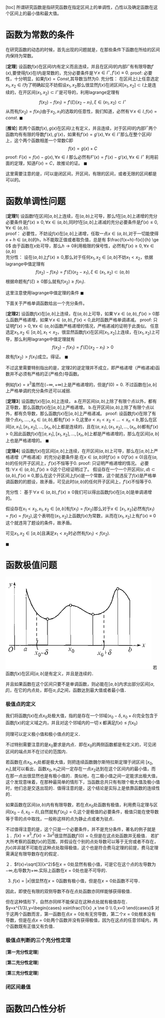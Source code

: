 [toc]
所谓研究函数是指研究函数在指定区间上的单调性，凸性以及确定函数在这个区间上的最小值和最大值。

# 函数为常数的条件
在研究函数的动态的时候，首先出现的问题就是，在那些条件下函数在所给的区间内保持为常数。

[**定理**]
设函数$f(x)$在区间$I$内有定义而且连续，并且在区间$I$的内部$I^{\circ}$有有限导数$f'(x)$,要使得$f(x)$在$I$内是常数的，充分必要条件是$\forall x \in I^{\circ},f'(x) \equiv 0$.
proof:
必要性，十分明显，如果$f(x)=Const$,其导数当然为0.
充分性：
在区间上I上任意选定$x_1,x_2 \in I$为了明确起见不妨假设$x_1,x_2$那么很显然$f(x)$在闭区间$[x_1,x_2] \subset I$上是连续的，在开区间$(x_1,x_2) \subset I^{\circ}$是可导的，利用lagrange定理有
$$f(x_2)-f(x_1)=f'(\xi)(x_2-x_1),\xi \in (x_1,x_2) \subset I^{\circ}$$
从而有$f(x_2)=f(x_1)$由于$x_2,x_1$的选取的任意性，我们知道，必然有$\forall x \in I,f(x)=const$.
$\blacksquare$


[**推论**]
若两个函数$f(x),g(x)$在区间$I$上有定义，并且连续，对于区间I的内部$I^{\circ}$两个函数均有有限的导数$f'(x),g'(x)$，如果有$f'(x)=g'(x),\forall x \in I^{\circ}$那么在整个区间$I$上，这个两个函数相差一个常数C即
$$f(x)=g(x)+C$$
proof:
$F(x)=f(x)-g(x),\forall x \in I$
那么必然有$F'(x)=f'(x)-g'(x),\forall x \in I^{\circ}$
利用前面的定理，知道$F(x)=C$，故推论的证。
$\blacksquare$



这里需要注意的是，$I$可以是闭区间，开区间，有限的区间，或者无限的区间都是可以的。


# 函数单调性问题
[**定理1**]
设函数f在区间$[a,b]$上连续，在$(a,b)$上可导，那么f在$[a,b]$上递增的充分必要条件是$f'(x) \ge 0,\forall x \in (a,b)$,同时f在$[a,b]$上递减的充分必要条件是$f'(x) \le 0 ,\forall x \in (a,b)$.  
proof：
必要性，不妨设$f(x)$在$[a,b]$上递增，任取一点$x \in (a,b)$,对于一切能使得$x + h \in (a,b)$的h，h不能取正值或者取负值，总是有
$\frac{f(x+h)-f(x)}{h} \ge 0$
由于函数在$x$处可导，那么$h \to 0$利用极限的保号性，必然有$f'(x) \ge 0,\forall x \in (a,b)$  
充分性：
设在$(a,b)$上$f'(x) \ge 0$,那么对于任何$x_1,x_2 \in [a,b]$不妨$x_1 < x_2$，依据lagrange中值定理有
$$f(x_2)-f(x_1)=f'(\xi)(x_2-x_1), \xi \in (x_1,x_2) \subset (a,b)$$
根据命题有$f'(\xi) \ge 0$那么就有$f(x_2) \ge f(x_1)$.

这里注意使用lagrange中值定理的条件
$\blacksquare$

下面关于严格单调函数给出一个充分条件。

[**定理2**]
设函数$f(x)$在$[a,b]$上连续，在$(a,b)$上可导，如果$\forall x \in (a,b),f'(x) \gt 0$那么函数严格递增，如果$\forall x \in (a,b),f'(x) <0$,此时函数严格单调递减。
proof:
只证明$f'(x) \gt 0,\forall x \in (a,b)$函数严格递增的情况，严格递减的证明于此类似。
任意选定$x_1 ,x_2 \in [a,b],x_1 < x_2$，很显然函数$f(x)$在区间$[x_1,x_2]$上连续，在$(x_1,x_2)$上可导，那么利用lagrange中值定理就有
$$f(x_2)-f(x_1)=f'(\xi)(x_2-x_1) \gt 0$$
故有$f(x_2) \gt  f(x_1)$成立。得证。
$\blacksquare$

不过这里需要特别指出的是，定理2的逆定理并不成立，即严格递增（严格递减)函数并不必须有严格的正(严格负)导函数。

例如$f(x)=x^3$虽然在$(-\infty,+\infty)$上是严格递增的，但是$f'(0)=0$.
不过函数在$[a,b]$上严格单调的充分条件还可以减弱.

[**定理3**]
设函数$f(x)$在$[a,b]$上连续，
a.在开区间$(a,b)$上除了有限个点以外，都有正导数，那么函数$f(x)$在$[a,b]$上严格递增。
b.在开区间$(a,b)$上除了有限个点以外，都有负导数，那么函数$f(x)$在$[a,b]$上严格递减。
proof:
设函数$f(x)$在除了有限个点$x_1,....,x_n \in (a,b)$,都有$f'(x) \gt 0$,这里$a< x_1 <x_2<...<x_n < b$,那么在区间$[a,x_1],[x_1,x_2],...,[x_n,b]$上都是连续的，且在$(a,x_1),(x_1,x_2),...,(x_n,b)$都有$f'(x) \gt 0$,因此函数$f(x)$在$[a,x_1],[x_1,x_2],...,[x_n,b]$上都是严格递增的，那么在区间$[a,b]$上也是严格递增的。
$\blacksquare$

[**定理4**]
设函数$f(x)$在区间$[a,b]$上连续，在开区间$(a,b)$上可导，那么在$[a,b]$上严格递增（严格递减）的充分必要条件是:在$x \in (a,b)$时$f'(x) \ge 0(f'(x) \le 0)$且在$(a,b)$的任何开子区间上，$f'(x)$不恒等于0.
proof:
只证明严格递增的情况。
必要性:$\forall x \in (a,b),f'(x) \ge 0$这个已经证明过了。
假设存在一个一个开区间$(c,d) \subset (a,b),f'(x) \equiv 0$,那么在这个开区间上$f(x)$是一个常数，这个就违反了$f(x)$是严格单调函数的的题设，故矛盾，可见此时$(a,b)$的任何开子区间上，$f'(x)$不恒等于0.

充分性：
基于$\forall x \in (a,b),f'(x) \ge 0$我们可以得出函数$f(x)$在$[a,b]$是单调递增的。

假设存在$x_1< x_2 ,x_1,x_2 \in [a,b]$有$f(x_1) =f(x_2)$那么对于$x \in [x_1,x_2]$必然有$f(x_1)=f(x)=f(x_2)$,这个表明在$(x_1,x_2)$上函数$f(x)$为常数，从而在$(x_1,x_2)$上有$f'(x) \equiv 0$这个就违背了题设的条件，故矛盾。

可见$x_1,x_2 \in [a,b]$且满足$x_1 < x_2$时必然有$f(x_1) < f(x_2)$.

$\blacksquare$

# 函数极值问题
![](./Image/极值２.png)
若函数$f(x)$在区间$[a,b]$是有定义，并且是连续的．

并且如果函数在这个区间只要不是单调函数，则必能在$[a,b]$内求出部分区间$[\alpha,\beta]$，在它的内点处，即在$\alpha,\beta$之间，函数达到最大值或者最小值．
### 极值点的定义
我们将函数$f(x)$在点$x_0$处极大值，指的是存在一个邻域$(x_0-\delta,x_0+\delta)$完全包含于函数$f(x)$的定义域之内，并且对这个邻域内的一切ｘ都满足$f(x) \le f(x_0)$

同理可以定义极小值和极小值点的定义．

不过特别需要注意的是$x_0$要求是内点．即在$x_0$的两侧函数都是有定义的，可见闭区间的端点并不在讨论的范围内．

若函数在点$x_0,x_1$处都是极大值，则把连续函数魏尔斯特拉斯定理于闭区间
$[x_0,x_1]$,就可以看出，函数$x_0,x_1$之间一定存在一点$x_2$达到在这个区间内的最小值，而在那一点出很显然也是有极小值的．类似地，在二极小值之间一定能求出极大值，这个发现意味着，在那种最简单的情形下，当函数总共只有有限个极大值及极小值时，他们总是交迭出现的．值得注意的是，这个结论是实际上是依靠函数的连续性的．


如果函数在区间$(a,b)$内有有限导数，若在点$x_0$处函数有极值，利用费马定理与区间$(x_0-\delta,x_0-\delta)$,自然就有$f'(x_0)=0$,这个是极值的必要条件，极值只能在使导数等于零的点中取找，一般称这样的点为静止点或者为驻点．


不过值得注意的是，这个只是一个必要条件，并不是充分条件，著名的例子就是
１．$f(x)=x^3,f'(x)=3x^2$很显然函数$f'(0)=0$,但是在这点处函数并无极值．
若扩大所考察的函数$f(x)$的范围，并假设在个别的点处导数可以等于无穷或者不存在，$f(x)$并非就不可能在这种点处取得极值，这个也是符合费马定理的前提，费马定理需满足有限导数存在的假定．

２．$f(x)=\sqrt[3]{x^2}$在$x=0$处显然有极小值，可是它在这个点的左导数为$-\infty$,右导数为$+\infty$.实际上函数在$x=0$处也是不可导的．

3. $f(x)=|x|$很显然在$x=0$函数有极小值，但是在$x=0$处函数不可导．

因此，即使在有限的双侧导数不存在点处函数亦同样能够获得极值．

但在这种情形下，自然亦同样不能保证在这种点处就有极值存在．$y=x^{1/3},y=\begin{cases}
xsin\frac{1}{x} ,x \ne 0 \\
0,x=0    
\end{cases}$
对于这两个函数而言，第一函数在点$x=0$处有无穷导数，第二个$x=0$处根本没有导数，但是在点$x=0$处两个函数并没有获得极值，因为在这点的任意邻域内，两个函数既有正值又有负值．

### 极值点判断的三个充分性定理

[**第一充分性定理**]

[**第二充分性定理**]

[**第三充分性定理**]

### 闭区间最值

# 函数凹凸性分析

